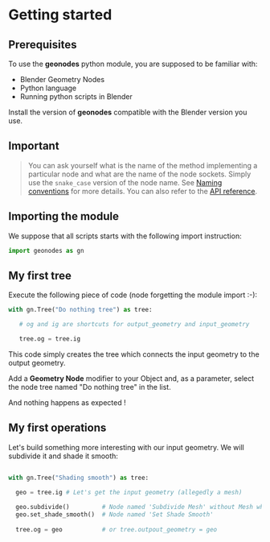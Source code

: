 # Getting started

## Prerequisites

To use the **geonodes** python module, you are supposed to be familiar with:
- Blender Geometry Nodes
- Python language
- Running python scripts in Blender

Install the version of **geonodes** compatible with the Blender version you use.

## Important

> You can ask yourself what is the name of the method implementing a particular node and what are the name of the node sockets.
> Simply use the `snake_case` version of the node name. See [Naming conventions](naming.md) for more details.
> You can also refer to the [API reference](https://al1brn.github.io/geonodes/).

## Importing the module

We suppose that all scripts starts with the following import instruction:

``` python
import geonodes as gn
``` 

## My first tree

Execute the following piece of code (node forgetting the module import :-):

``` python
with gn.Tree("Do nothing tree") as tree:

   # og and ig are shortcuts for output_geometry and input_geometry

   tree.og = tree.ig
```

This code simply creates the tree which connects the input geometry to the output geometry.

Add a **Geometry Node** modifier to your Object and, as a parameter, select the node tree named "Do nothing tree" in the list.

And nothing happens as expected !

## My first operations

Let's build something more interesting with our input geometry. We will subdivide it and shade it smooth:

``` python

with gn.Tree("Shading smooth") as tree:

  geo = tree.ig # Let's get the input geometry (allegedly a mesh)
  
  geo.subdivide()         # Node named 'Subdivide Mesh' without Mesh which is now implicit
  geo.set_shade_smooth()  # Node named 'Set Shade Smooth'
  
  tree.og = geo           # or tree.outpout_geometry = geo

``` 






